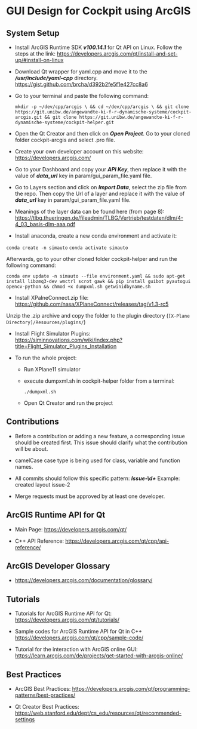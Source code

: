 # GUI Design for Cockpit using ArcGIS

## System Setup

* Install ArcGIS Runtime SDK __*v100.14.1*__ for Qt API on Linux. Follow the steps at the link:
  https://developers.arcgis.com/qt/install-and-set-up/#install-on-linux

* Download Qt wrapper for yaml.cpp and move it to the __*/usr/include/yaml-cpp*__ directory.
  https://gist.github.com/brcha/d392b2fe5f1e427cc8a6

* Go to your terminal and paste the following command:

  `mkdir -p ~/dev/cpp/arcgis \
  && cd ~/dev/cpp/arcgis \
  && git clone https://git.unibw.de/angewandte-ki-f-r-dynamische-systeme/cockpit-arcgis.git
  && git clone https://git.unibw.de/angewandte-ki-f-r-dynamische-systeme/cockpit-helper.git`

* Open the Qt Creator and then click on __*Open Project*__. Go to your cloned folder cockpit-arcgis and select .pro file. 

* Create your own developer account on this website: 
  https://developers.arcgis.com/

* Go to your Dashboard and copy your __*API Key*__, then replace it with the value of __*data_url*__ key in param/gui_param_file.yaml file.

* Go to Layers section and click on __*Import Data*__, select the zip file from the repo. Then copy the Url of a layer and  replace it with the value of __*data_url*__ key in param/gui_param_file.yaml file.

* Meanings of the layer data can be found here (from page 8):
https://tlbg.thueringen.de/fileadmin/TLBG/Vertrieb/testdaten/dlm/4-4_03_basis-dlm-aaa.pdf


* Install anaconda, create a new conda environment and activate it:

`conda create -n simauto`
`conda activate simauto`

Afterwards, go to your other cloned folder cockpit-helper and run the following command:

`conda env update -n simauto --file environment.yaml
&& sudo apt-get install libzmq3-dev wmctrl scrot gawk
&& pip install guibot pyautogui opencv-python
&& chmod +x dumpxml.sh getwinidbyname.sh`

* Install XPalneConnect.zip file:
https://github.com/nasa/XPlaneConnect/releases/tag/v1.3-rc5

Unzip the .zip archive and copy the folder to the plugin directory (`[X-Plane Directory]/Resources/plugins/`)

* Install Flight Simulator Plugins: 
https://siminnovations.com/wiki/index.php?title=Flight_Simulator_Plugins_Installation 

* To run the whole project:
  - Run XPlane11 simulator
  - execute dumpxml.sh in cockpit-helper folder from a terminal:

    `./dumpxml.sh`
  - Open Qt Creator and run the project

## Contributions

* Before a contribution or adding a new feature, a corresponding issue should be created first. This issue should clarify what the contribution will be about.

* camelCase case type is being used for class, variable and function names.

* All commits should follow this specific pattern: __*Issue\-\d+*__
  Example: created layout issue-2

* Merge requests must be approved by at least one developer. 

## ArcGIS Runtime API for Qt

* Main Page:
https://developers.arcgis.com/qt/

* C++ API Reference:
https://developers.arcgis.com/qt/cpp/api-reference/

## ArcGIS Developer Glossary

* https://developers.arcgis.com/documentation/glossary/

## Tutorials

* Tutorials for ArcGIS Runtime API for Qt:
https://developers.arcgis.com/qt/tutorials/

* Sample codes for ArcGIS Runtime API for Qt in C++
https://developers.arcgis.com/qt/cpp/sample-code/

* Tutorial for the interaction with ArcGIS online GUI:
https://learn.arcgis.com/de/projects/get-started-with-arcgis-online/

## Best Practices

* ArcGIS Best Practices:
https://developers.arcgis.com/qt/programming-patterns/best-practices/

* Qt Creator Best Practices:
https://web.stanford.edu/dept/cs_edu/resources/qt/recommended-settings


